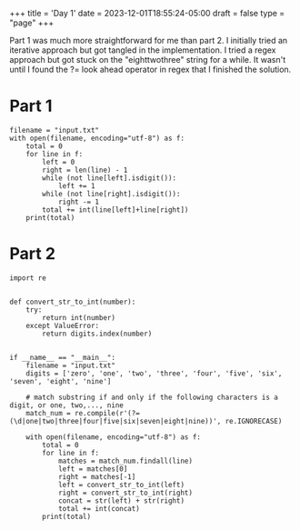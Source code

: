 +++
title = 'Day 1'
date = 2023-12-01T18:55:24-05:00
draft = false
type = "page"
+++

Part 1 was much more straightforward for me than part 2. I initially tried an iterative approach but got tangled in the implementation.
I tried a regex approach but got stuck on the "eighttwothree" string for a while. It wasn't until I found the ?= look ahead
operator in regex that I finished the solution.

# Part 1
```
filename = "input.txt"
with open(filename, encoding="utf-8") as f:
    total = 0
    for line in f:
        left = 0
        right = len(line) - 1
        while (not line[left].isdigit()):
            left += 1
        while (not line[right].isdigit()):
            right -= 1
        total += int(line[left]+line[right])
    print(total)
```
# Part 2
```
import re


def convert_str_to_int(number):
    try:
        return int(number)
    except ValueError:
        return digits.index(number)


if __name__ == "__main__":
    filename = "input.txt"
    digits = ['zero', 'one', 'two', 'three', 'four', 'five', 'six', 'seven', 'eight', 'nine']

    # match substring if and only if the following characters is a digit, or one, two,..., nine
    match_num = re.compile(r'(?=(\d|one|two|three|four|five|six|seven|eight|nine))', re.IGNORECASE)

    with open(filename, encoding="utf-8") as f:
        total = 0
        for line in f:
            matches = match_num.findall(line)
            left = matches[0]
            right = matches[-1]
            left = convert_str_to_int(left)
            right = convert_str_to_int(right)
            concat = str(left) + str(right)
            total += int(concat)
        print(total)
```
